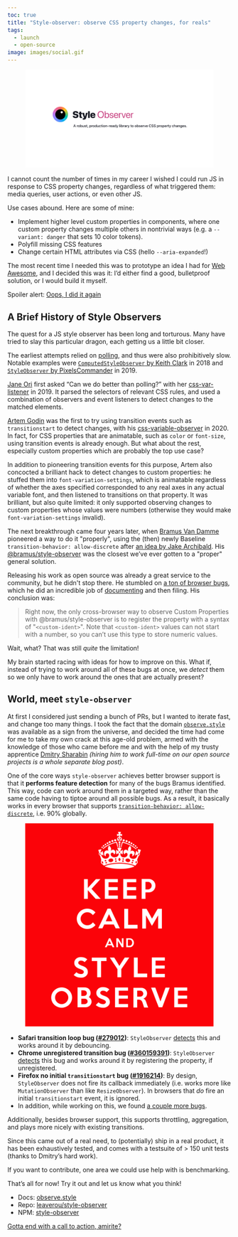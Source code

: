 ```yaml
---
toc: true
title: "Style-observer: observe CSS property changes, for reals"
tags:
  - launch
  - open-source
image: images/social.gif
---
```


<figure class="outlined">
<img src="images/social.gif" alt="Style-observer social media teaser" />
</figure>

I cannot count the number of times in my career I wished I could run JS in response to CSS property changes,
regardless of what triggered them: media queries, user actions, or even other JS.

Use cases abound.
Here are some of mine:
- Implement higher level custom properties in components, where one custom property changes multiple others in nontrivial ways (e.g. a `--variant: danger` that sets 10 color tokens).
- Polyfill missing CSS features
- Change certain HTML attributes via CSS (hello `--aria-expanded`!)

The most recent time I needed this was to prototype an idea I had for [Web Awesome](https://webawesome.com),
and I decided this was it:
I’d either find a good, bulletproof solution, or I would build it myself.

Spoiler alert:
<a href="https://observe.style" title="And I couldn't even resist registering a domain for it 🤦🏽‍♀️ It’s all fun and games until the renewal bills start coming 🥲" class="call-to-action">Oops, I did it again</a>

<!-- more -->

## A Brief History of Style Observers

The quest for a JS style observer has been long and torturous.
Many have tried to slay this particular dragon, each getting us a little bit closer.

The earliest attempts relied on [polling](https://en.wikipedia.org/wiki/Polling_(computer_science)), and thus were also prohibitively slow.
Notable examples were [`ComputedStyleObserver` by Keith Clark](https://github.com/keithclark/ComputedStyleObserver) in 2018
and [`StyleObserver` by PixelsCommander](https://github.com/PixelsCommander/StyleObserver) in 2019.

[Jane Ori](https://propjockey.io) first asked “Can we do better than polling?” with her [css-var-listener](https://github.com/propjockey/css-var-listener) in 2019.
It parsed the selectors of relevant CSS rules, and used a combination of observers and event listeners to detect changes to the matched elements.

[Artem Godin](https://github.com/fluorumlabs) was the first to try using transition events such as `transitionstart` to detect changes, with his [css-variable-observer](https://github.com/fluorumlabs/css-variable-observer) in 2020.
In fact, for CSS properties that are animatable, such as `color` or `font-size`, using transition events is already enough.
But what about the rest, especially custom properties which are probably the top use case?

In addition to pioneering transition events for this purpose, Artem also concocted a brilliant hack to detect changes to custom properties:
he stuffed them into `font-variation-settings`, which is animatable regardless of whether the axes specified corresponded to any real axes in any actual variable font, and then listened to transitions on that property.
It was brilliant, but also quite limited: it only supported observing changes to custom properties whose values were numbers (otherwise they would make `font-variation-settings` invalid).

The next breakthrough came four years later, when [Bramus Van Damme](https://github.com/bramus) pioneered a way to do it "properly", using the (then) newly Baseline `transition-behavior: allow-discrete` after [an idea by Jake Archibald](https://github.com/w3c/csswg-drafts/issues/8982#issuecomment-2317203434).
His [@bramus/style-observer](https://github.com/bramus/style-observer) was the closest we’ve ever gotten to a "proper" general solution.

Releasing his work as open source was already a great service to the community, but he didn't stop there.
He stumbled on [a ton of browser bugs](https://allow-discrete-bugs.netlify.app/), which he did an incredible job of [documenting](https://www.bram.us/2024/08/31/introducing-bramus-style-observer-a-mutationobserver-for-css/#custom-props) and then filing.
His conclusion was:

> Right now, the only cross-browser way to observe Custom Properties with @bramus/style-observer is to register the property with a syntax of "`<custom-ident>`".
> Note that `<custom-ident>` values can not start with a number, so you can’t use this type to store numeric values.

Wait, what?
That was still _quite_ the limitation!

My brain started racing with ideas for how to improve on this.
What if, instead of trying to work around all of these bugs at once, we _detect_ them so we only have to work around the ones that are actually present?

## World, meet `style-observer`

At first I considered just sending a bunch of PRs, but I wanted to iterate fast, and change too many things.
I took the fact that the domain [`observe.style`](https:/`observe.style) was available as a sign from the universe, and decided the time had come for me to take my own crack at this age-old problem, armed with the knowledge of those who came before me and with the help of my trusty apprentice [Dmitry Sharabin](https://d12n.me/) _(hiring him to work full-time on our open source projects is a whole separate blog post)_.

One of the core ways `style-observer` achieves better browser support is that
it **performs feature detection** for many of the bugs Bramus identified.
This way, code can work around them in a targeted way, rather than the same code having to tiptoe around all possible bugs.
As a result, it basically works in every browser that supports [`transition-behavior: allow-discrete`](https://caniuse.com/mdn-css_properties_transition-behavior),
i.e. 90% globally.

<figure class="float">

![Keep Calm and Style Observe](images/calm.png)
</figure>

- **Safari transition loop bug ([#279012](https://bugs.webkit.org/show_bug.cgi?id=279012))**:
`StyleObserver` [detects](https://github.com/LeaVerou/style-observer/blob/main/src/util/detect-transitionrun-loop.js) this and works around it by debouncing.
- **Chrome unregistered transition bug ([#360159391](https://issues.chromium.org/issues/360159391))**:
`StyleObserver` [detects](https://github.com/LeaVerou/style-observer/blob/main/src/util/detect-unregistered-transition.js) this bug and works around it by registering the property, if unregistered.
- **Firefox no initial `transitionstart` bug ([#1916214](https://bugzilla.mozilla.org/show_bug.cgi?id=1916214))**:
By design, `StyleObserver` does not fire its callback immediately (i.e. works more like `MutationObserver` than like `ResizeObserver`).
In browsers that *do* fire an initial `transitionstart` event, it is ignored.
- In addition, while working on this, we found [a couple more bugs](https://github.com/LeaVerou/style-observer/issues/42).



Additionally, besides browser support, this supports throttling, aggregation, and plays more nicely with existing transitions.



Since this came out of a real need, to (potentially) ship in a real product, it has been exhaustively tested, and comes with a testsuite of > 150 unit tests (thanks to Dmitry’s hard work).

If you want to contribute, one area we could use help with is benchmarking.

That’s all for now!
Try it out and let us know what you think!

- Docs: [observe.style](https://observe.style)
- Repo: [leaverou/style-observer](https://github.com/LeaVerou/style-observer)
- NPM: [style-observer](https://www.npmjs.com/package/style-observer)




<a href="https://observe.style" class="call-to-action">Gotta end with a call to action, amirite?</a>
